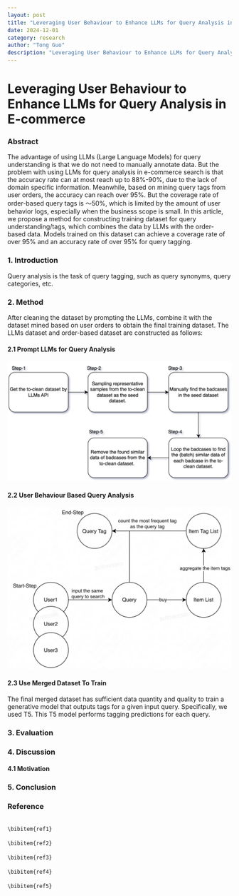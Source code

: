 ```yaml
---
layout: post
title: "Leveraging User Behaviour to Enhance LLMs for Query Analysis in E-commerce"
date: 2024-12-01
category: research
author: "Tong Guo"
description: "Leveraging User Behaviour to Enhance LLMs for Query Analysis in E-commerce"
---
```

# Leveraging User Behaviour to Enhance LLMs for Query Analysis in E-commerce

### Abstract

The advantage of using LLMs (Large Language Models) for query understanding is that we do not need to manually annotate data. But the problem with using LLMs for query analysis in e-commerce search is that the accuracy rate can at most reach up to 88%-90%, due to the lack of domain specific information. Meanwhile, based on mining query tags from user orders, the accuracy can reach over 95%. But the coverage rate of order-based query tags is ～50%, which is limited by the amount of user behavior logs, especially when the business scope is small. In this article, we propose a method for constructing training dataset for query understanding/tags, which combines the data by LLMs with the order-based data. Models trained on this dataset can achieve a coverage rate of over 95% and an accuracy rate of over 95% for query tagging.

### 1. Introduction

Query analysis is the task of query tagging, such as query synonyms, query categories, etc.

### 2. Method
After cleaning the dataset by prompting the LLMs, combine it with the dataset mined based on user orders to obtain the final training dataset. The LLMs dataset and order-based dataset are constructed as follows:

#### 2.1 Prompt LLMs for Query Analysis
![fig1](/assets/png/self-eval-drop/fig1.png)
#### 2.2 User Behaviour Based Query Analysis
![fig1](/assets/png/user-order-enhance-llm/fig1.png)
#### 2.3 Use Merged Dataset To Train 
The final merged dataset has sufficient data quantity and quality to train a generative model that outputs tags for a given input query. Specifically, we used T5. This T5 model performs tagging predictions for each query.

### 3. Evaluation

### 4. Discussion

#### 4.1 Motivation


### 5. Conclusion


### Reference
```

\bibitem{ref1}

\bibitem{ref2}

\bibitem{ref3}

\bibitem{ref4}

\bibitem{ref5}

```
